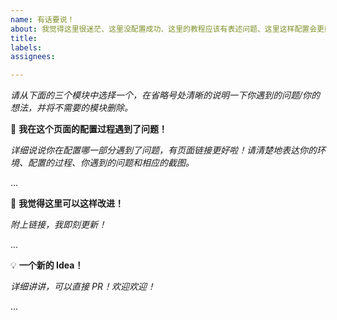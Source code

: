 ```yaml
---
name: 有话要说！
about: 我觉得这里很迷茫、这里没配置成功、这里的教程应该有表述问题、这里这样配置会更好。
title: 
labels: 
assignees: 

---
```


*请从下面的三个模块中选择一个，在省略号处清晰的说明一下你遇到的问题/你的想法，并将不需要的模块删除。*

🤔 **我在这个页面的配置过程遇到了问题！**

*详细说说你在配置哪一部分遇到了问题，有页面链接更好啦！请清楚地表达你的环境、配置的过程、你遇到的问题和相应的截图。*

...

🎉 **我觉得这里可以这样改进！**

*附上链接，我即刻更新！*

...

💡 **一个新的 Idea！**

*详细讲讲，可以直接 PR！欢迎欢迎！*

...
